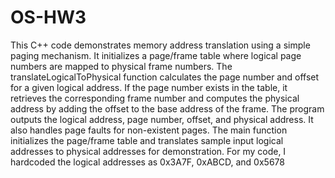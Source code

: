 # OS-HW3
  This C++ code demonstrates memory address translation using a simple paging mechanism. It initializes a page/frame table where logical page numbers are mapped to physical frame numbers. The translateLogicalToPhysical function calculates the page number and offset for a given logical address. If the page number exists in the table, it retrieves the corresponding frame number and computes the physical address by adding the offset to the base address of the frame. The program outputs the logical address, page number, offset, and physical address. It also handles page faults for non-existent pages. The main function initializes the page/frame table and translates sample input logical addresses to physical addresses for demonstration. For my code, I hardcoded the logical addresses as 0x3A7F, 0xABCD, and 0x5678
